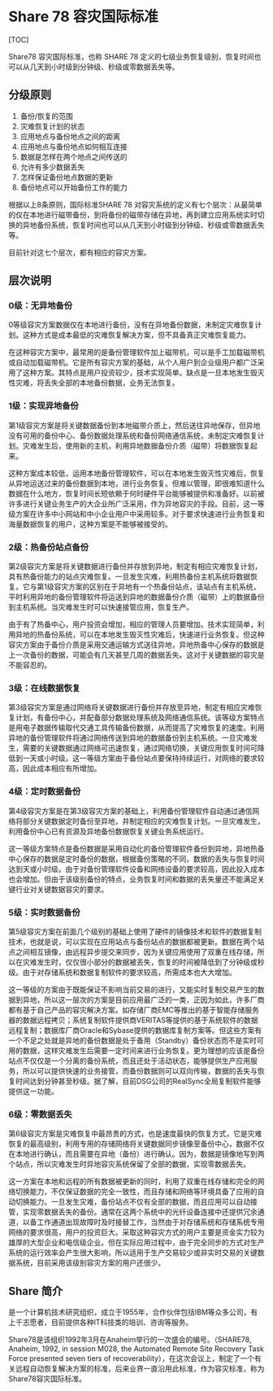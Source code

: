 # Share 78 容灾国际标准

[TOC]

Share78 容灾国际标准，也称 SHARE 78 定义的七级业务恢复级别，恢复时间也可以从几天到小时级到分钟级、秒级或零数据丢失等。

## 分级原则

1. 备份/恢复的范围
2. 灾难恢复计划的状态
3. 应用地点与备份地点之间的距离
4. 应用地点与备份地点如何相互连接
5. 数据是怎样在两个地点之间传送的
6. 允许有多少数据丢失
7. 怎样保证备份地点数据的更新
8. 备份地点可以开始备份工作的能力

根据以上8条原则，国际标准SHARE 78 对容灾系统的定义有七个层次：从最简单的仅在本地进行磁带备份，到将备份的磁带存储在异地，再到建立应用系统实时切换的异地备份系统，恢复时间也可以从几天到小时级到分钟级、秒级或零数据丢失等。

目前针对这七个层次，都有相应的容灾方案。

## 层次说明

### 0级：无异地备份

0等级容灾方案数据仅在本地进行备份，没有在异地备份数据，未制定灾难恢复计划。这种方式是成本最低的灾难恢复解决方案，但不具备真正灾难恢复能力。

在这种容灾方案中，最常用的是备份管理软件加上磁带机，可以是手工加载磁带机或自动加载磁带机。它是所有容灾方案的基础，从个人用户到企业级用户都广泛采用了这种方案。其特点是用户投资较少，技术实现简单。缺点是一旦本地发生毁灭性灾难，将丢失全部的本地备份数据，业务无法恢复。

### 1级：实现异地备份

第1级容灾方案是将关键数据备份到本地磁带介质上，然后送往异地保存，但异地没有可用的备份中心、备份数据处理系统和备份网络通信系统，未制定灾难恢复计划。灾难发生后，使用新的主机，利用异地数据备份介质（磁带）将数据恢复起来。

这种方案成本较低，运用本地备份管理软件，可以在本地发生毁灭性灾难后，恢复从异地运送过来的备份数据到本地，进行业务恢复。但难以管理，即很难知道什么数据在什么地方，恢复时间长短依赖于何时硬件平台能够被提供和准备好。以前被许多进行关键业务生产的大企业所广泛采用，作为异地容灾的手段。目前，这一等级方案在许多中小网站和中小企业用户中采用较多。对于要求快速进行业务恢复和海量数据恢复的用户，这种方案是不能够被接受的。

### 2级：热备份站点备份

第2级容灾方案是将关键数据进行备份并存放到异地，制定有相应灾难恢复计划，具有热备份能力的站点灾难恢复。一旦发生灾难，利用热备份主机系统将数据恢复。它与第1级容灾方案的区别在于异地有一个热备份站点，该站点有主机系统，平时利用异地的备份管理软件将运送到异地的数据备份介质（磁带）上的数据备份到主机系统。当灾难发生时可以快速接管应用，恢复生产。

由于有了热备中心，用户投资会增加，相应的管理人员要增加。技术实现简单，利用异地的热备份系统，可以在本地发生毁灭性灾难后，快速进行业务恢复。但这种容灾方案由于备份介质是采用交通运输方式送往异地，异地热备中心保存的数据是上一次备份的数据，可能会有几天甚至几周的数据丢失。这对于关键数据的容灾是不能容忍的。

### 3级：在线数据恢复

第3级容灾方案是通过网络将关键数据进行备份并存放至异地，制定有相应灾难恢复计划，有备份中心，并配备部分数据处理系统及网络通信系统。该等级方案特点是用电子数据传输取代交通工具传输备份数据，从而提高了灾难恢复的速度。利用异地的备份管理软件将通过网络传送到异地的数据备份到主机系统。一旦灾难发生，需要的关键数据通过网络可迅速恢复，通过网络切换，关键应用恢复时间可降低到一天或小时级。这一等级方案由于备份站点要保持持续运行，对网络的要求较高，因此成本相应有所增加。

### 4级：定时数据备份

第4级容灾方案是在第3级容灾方案的基础上，利用备份管理软件自动通过通信网络将部分关键数据定时备份至异地，并制定相应的灾难恢复计划。一旦灾难发生，利用备份中心已有资源及异地备份数据恢复关键业务系统运行。

这一等级方案特点是备份数据是采用自动化的备份管理软件备份到异地，异地热备中心保存的数据是定时备份的数据，根据备份策略的不同，数据的丢失与恢复时间达到天或小时级。由于对备份管理软件设备和网络设备的要求较高，因此投入成本也会增加。但由于该级别备份的特点，业务恢复时间和数据的丢失量还不能满足关键行业对关键数据容灾的要求。

### 5级：实时数据备份

第5级容灾方案在前面几个级别的基础上使用了硬件的镜像技术和软件的数据复制技术，也就是说，可以实现在应用站点与备份站点的数据都被更新。数据在两个站点之间相互镜像，由远程异步提交来同步，因为关键应用使用了双重在线存储，所以在灾难发生时，仅仅很小部分的数据被丢失，恢复的时间被降低到了分钟级或秒级。由于对存储系统和数据复制软件的要求较高，所需成本也大大增加。

这一等级的方案由于既能保证不影响当前交易的进行，又能实时复制交易产生的数据到异地，所以这一层次的方案是目前应用最广泛的一类，正因为如此，许多厂商都有基于自己产品的容灾解决方案。如存储厂商EMC等推出的基于智能存储服务器的数据远程拷贝；系统复制软件提供商VERITAS等提供的基于系统软件的数据远程复制；数据库厂商Oracle和Sybase提供的数据库复制方案等。但这些方案有一个不足之处就是异地的备份数据是处于备用（Standby）备份状态而不是实时可用的数据，这样灾难发生后需要一定时间来进行业务恢复。更为理想的应该是备份站点不仅仅是一个分离的备份系统，而且还处于活动状态，能够提供生产应用服务，所以可以提供快速的业务接管，而备份数据则可以双向传输，数据的丢失与恢复时间达到分钟甚至秒级。据了解，目前DSG公司的RealSync全局复制软件能够提供这一功能。

### 6级：零数据丢失

第6级容灾方案是灾难恢复中最昂贵的方式，也是速度最快的恢复方式，它是灾难恢复的最高级别，利用专用的存储网络将关键数据同步镜像至备份中心，数据不仅在本地进行确认，而且需要在异地（备份）进行确认。因为，数据是镜像地写到两个站点，所以灾难发生时异地容灾系统保留了全部的数据，实现零数据丢失。

这一方案在本地和远程的所有数据被更新的同时，利用了双重在线存储和完全的网络切换能力，不仅保证数据的完全一致性，而且存储和网络等环境具备了应用的自动切换能力。一旦发生灾难，备份站点不仅有全部的数据，而且应用可以自动接管，实现零数据丢失的备份。通常在这两个系统中的光纤设备连接中还提供冗余通道，以备工作通道出现故障时及时接替工作，当然由于对存储系统和存储系统专用网络的要求很高，用户的投资巨大。采取这种容灾方式的用户主要是资金实力较为雄厚的大型企业和电信级企业。但在实际应用过程中，由于完全同步的方式对生产系统的运行效率会产生很大影响，所以适用于生产交易较少或非实时交易的关键数据系统，目前采用该级别容灾方案的用户还很少。

## Share 简介

是一个计算机技术研究组织，成立于1955年，合作伙伴包括IBM等众多公司，有上千志愿者，目前提供各种IT科技类的培训、咨询等服务。

Share78是该组织1992年3月在Anaheim举行的一次盛会的编号。（SHARE78, Anaheim, 1992, in session M028, the Automated Remote Site Recovery Task Force presented seven tiers of recoverability），在这次会议上，制定了一个有关远程自动恢复解决方案的标准，后来业界一直沿用此标准，作为容灾标准，称为Share78容灾国际标准。
